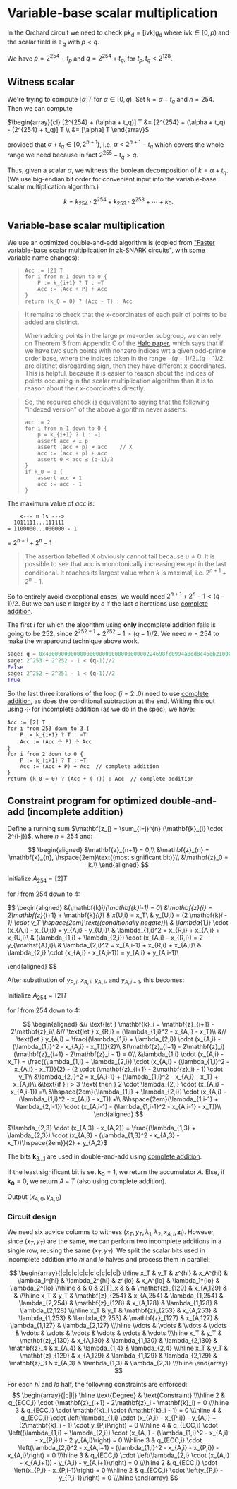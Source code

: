 # Variable-base scalar multiplication

In the Orchard circuit we need to check $\mathsf{pk_d} = [\mathsf{ivk}] \mathsf{g_d}$ where $\mathsf{ivk} \in [0, p)$ and the scalar field is $\mathbb{F}_q$ with $p < q$.

We have $p = 2^{254} + t_p$ and $q = 2^{254} + t_q$, for $t_p, t_q < 2^{128}$.

## Witness scalar
We're trying to compute $[\alpha] T$ for $\alpha \in [0, q)$. Set $k = \alpha + t_q$ and $n = 254$. Then we can compute

$\begin{array}{cl}
[2^{254} + (\alpha + t_q)] T &= [2^{254} + (\alpha + t_q) - (2^{254} + t_q)] T \\
                             &= [\alpha] T
\end{array}$

provided that $\alpha + t_q \in [0, 2^{n+1})$, i.e. $\alpha < 2^{n+1} - t_q$ which covers the whole range we need because in fact $2^{255} - t_q > q$.

Thus, given a scalar $\alpha$, we witness the boolean decomposition of $k = \alpha + t_q.$ (We use big-endian bit order for convenient input into the variable-base scalar multiplication algorithm.)

$$k = k_{254} \cdot 2^{254} + k_{253} \cdot 2^{253} + \cdots + k_0.$$

## Variable-base scalar multiplication
We use an optimized double-and-add algorithm is (copied from ["Faster variable-base scalar multiplication in zk-SNARK circuits"](https://github.com/zcash/zcash/issues/3924), with some variable name changes):
> 
>     Acc := [2] T
>     for i from n-1 down to 0 {
>         P := k_{i+1} ? T : −T
>         Acc := (Acc + P) + Acc
>     }
>     return (k_0 = 0) ? (Acc - T) : Acc

> It remains to check that the x-coordinates of each pair of points to be added are distinct.
> 
> When adding points in the large prime-order subgroup, we can rely on Theorem 3 from Appendix C of the [Halo paper](https://eprint.iacr.org/2019/1021.pdf), which says that if we have two such points with nonzero indices wrt a given odd-prime order base, where the indices taken in the range $-(q-1)/2..(q-1)/2$ are distinct disregarding sign, then they have different x-coordinates. This is helpful, because it is easier to reason about the indices of points occurring in the scalar multiplication algorithm than it is to reason about their x-coordinates directly.

> So, the required check is equivalent to saying that the following "indexed version" of the above algorithm never asserts:
> 
>     acc := 2
>     for i from n-1 down to 0 {
>         p = k_{i+1} ? 1 : −1
>         assert acc ≠ ± p
>         assert (acc + p) ≠ acc    // X
>         acc := (acc + p) + acc
>         assert 0 < acc ≤ (q-1)/2
>     }
>     if k_0 = 0 {
>         assert acc ≠ 1
>         acc := acc - 1
>     }

The maximum value of $acc$ is:
```
    <--- n 1s --->
  1011111...111111
= 1100000...000000 - 1
```
= $2^{n+1} + 2^n - 1$

> The assertion labelled X obviously cannot fail because $u \neq 0$. It is possible to see that acc is monotonically increasing except in the last conditional. It reaches its largest value when $k$ is maximal, i.e. $2^{n+1} + 2^n - 1$.

So to entirely avoid exceptional cases, we would need $2^{n+1} + 2^n - 1 < (q-1)/2$. But we can use $n$ larger by $c$ if the last $c$ iterations use [complete addition](./addition.md#Complete-addition).

The first $i$ for which the algorithm using **only** incomplete addition fails is going to be $252$, since $2^{252+1} + 2^{252} - 1 > (q - 1)/2$. We need $n = 254$ to make the wraparound technique above work.

```python
sage: q = 0x40000000000000000000000000000000224698fc0994a8dd8c46eb2100000001
sage: 2^253 + 2^252 - 1 < (q-1)//2
False
sage: 2^252 + 2^251 - 1 < (q-1)//2
True
```

So the last three iterations of the loop ($i = 2..0$) need to use [complete addition](./addition.md#Complete-addition), as does the conditional subtraction at the end. Writing this out using ⸭ for incomplete addition (as we do in the spec), we have:

    Acc := [2] T
    for i from 253 down to 3 {
        P := k_{i+1} ? T : −T
        Acc := (Acc ⸭ P) ⸭ Acc
    }
    for i from 2 down to 0 {
        P := k_{i+1} ? T : −T
        Acc := (Acc + P) + Acc  // complete addition
    }
    return (k_0 = 0) ? (Acc + (-T)) : Acc  // complete addition

## Constraint program for optimized double-and-add (incomplete addition)
Define a running sum $\mathbf{z_j} = \sum_{i=j}^{n} (\mathbf{k}_{i} \cdot 2^{i-j})$, where $n = 254$ and:

$$
\begin{aligned}
    &\mathbf{z}_{n+1} = 0,\\
    &\mathbf{z}_{n} = \mathbf{k}_{n}, \hspace{2em}\text{(most significant bit)}\\
	&\mathbf{z}_0 = k.\\
\end{aligned}
$$

Initialize $A_{254} = [2] T$


for $i$ from $254$ down to $4$:

$$
\begin{aligned}
    &(\mathbf{k}_i)(\mathbf{k}_i-1) = 0\\
    &\mathbf{z}_{i} = 2\mathbf{z}_{i+1} + \mathbf{k}_{i}\\
    & x_{U,i} = x_T\\
    & y_{U,i} = (2 \mathbf{k}_i - 1) \cdot y_T  \hspace{2em}\text{(conditionally negate)}\\
    & \lambda_{1,i} \cdot (x_{A,i} - x_{U,i}) = y_{A,i} - y_{U,i}\\
    & \lambda_{1,i}^2 = x_{R,i} + x_{A,i} + x_{U,i}\\
    & (\lambda_{1,i} + \lambda_{2,i}) \cdot (x_{A,i} - x_{R,i}) = 2 y_{\mathsf{A},i}\\
    & \lambda_{2,i}^2 = x_{A,i-1} + x_{R,i} + x_{A,i}\\
    & \lambda_{2,i} \cdot (x_{A,i} - x_{A,i-1}) = y_{A,i} + y_{A,i-1}\\

\end{aligned}
$$

After substitution of $y_{P,i}$, $x_{R,i}$, $y_{A,i}$, and $y_{A,i+1}$, this becomes:

Initialize $A_{254} = [2] T$


for $i$ from $254$ down to $4$:

$$
\begin{aligned}
    &// \text{let } \mathbf{k}_i = \mathbf{z}_{i+1} - 2\mathbf{z}_i\\
    &// \text{let } x_{R,i} = (\lambda_{1,i}^2 - x_{A,i} - x_T)\\
    &// \text{let } y_{A,i} = \frac{(\lambda_{1,i} + \lambda_{2,i}) \cdot (x_{A,i} - (\lambda_{1,i}^2 - x_{A,i} - x_T))}{2}\\
    &(\mathbf{z}_{i+1} - 2\mathbf{z}_i)(\mathbf{z}_{i+1} - 2\mathbf{z}_i - 1) = 0\\
    &\lambda_{1,i} \cdot (x_{A,i} - x_T) = \frac{(\lambda_{1,i} + \lambda_{2,i}) \cdot (x_{A,i} - (\lambda_{1,i}^2 - x_{A,i} - x_T))}{2} - (2 \cdot (\mathbf{z}_{i+1} - 2\mathbf{z}_i) - 1) \cdot y_T\\
    &\lambda_{2,i}^2 = x_{A,i-1} + (\lambda_{1,i}^2 - x_{A,i} - x_T) + x_{A,i}\\
    &\text{if } i > 3 \text{ then } 2 \cdot \lambda_{2,i} \cdot (x_{A,i} - x_{A,i-1}) =\\
        &\hspace{2em}(\lambda_{1,i} + \lambda_{2,i}) \cdot (x_{A,i} - (\lambda_{1,i}^2 - x_{A,i} - x_T)) +\\
        &\hspace{2em}(\lambda_{1,i-1} + \lambda_{2,i-1}) \cdot (x_{A,i-1} - (\lambda_{1,i-1}^2 - x_{A,i-1} - x_T))\\
\end{aligned}
$$

$\lambda_{2,3} \cdot (x_{A,3} - x_{A,2}) = \frac{(\lambda_{1,3} + \lambda_{2,3}) \cdot (x_{A,3} - (\lambda_{1,3}^2 - x_{A,3} - x_T))\hspace{2em}}{2} + y_{A,2}$

The bits $\mathbf{k}_{3 \dots 1}$ are used in double-and-add using [complete addition](./addition.md#Complete-addition).

If the least significant bit is set $\mathbf{k_0} = 1,$ we return the accumulator $A$. Else, if $\mathbf{k_0} = 0,$ we return $A - T$ (also using complete addition).

Output $(x_{A,0}, y_{A,0})$

### Circuit design
We need six advice columns to witness $(x_T, y_T, \lambda_1, \lambda_2, x_{A,i}, \mathbf{z}_i)$. However, since $(x_T, y_T)$ are the same, we can perform two incomplete additions in a single row, reusing the same $(x_T, y_T)$. We split the scalar bits used in incomplete addition into $hi$ and $lo$ halves and process them in parallel:

$$
\begin{array}{|c|c|c|c|c|c|c|c|c|c|}
\hline
    x_T   &  y_T   &          z^{hi}           &    x_A^{hi}   &  \lambda_1^{hi}  &  \lambda_2^{hi}      &         z^{lo}        &  x_A^{lo}   &  \lambda_1^{lo}     &  \lambda_2^{lo}       \\\hline
          &        &           0               &   2[T]_x      &                  &                      &   \mathbf{z}_{129}    & x_{A,129}   &                     &                       \\\hline
    x_T   &  y_T   &    \mathbf{z}_{254}       &   x_{A,254}   & \lambda_{1,254}  & \lambda_{2,254}      &   \mathbf{z}_{128}    & x_{A,128}   & \lambda_{1,128}     & \lambda_{2,128}     \\\hline
    x_T   &  y_T   &    \mathbf{z}_{253}       &   x_{A,253}   & \lambda_{1,253}  & \lambda_{2,253}      &   \mathbf{z}_{127}    & x_{A,127}   & \lambda_{1,127}     & \lambda_{2,127}       \\\hline
   \vdots & \vdots &         \vdots            &    \vdots     &      \vdots      &      \vdots          &        \vdots         &  \vdots     &      \vdots         &      \vdots           \\\hline
    x_T   &  y_T   &    \mathbf{z}_{130}       &   x_{A,130}   & \lambda_{1,130}  & \lambda_{2,130}      &   \mathbf{z}_4        & x_{A,4}     & \lambda_{1,4}       & \lambda_{2,4}         \\\hline
    x_T   &  y_T   &    \mathbf{z}_{129}       &   x_{A,129}   & \lambda_{1,129}  & \lambda_{2,129}      &   \mathbf{z}_3        & x_{A,3}     & \lambda_{1,3}       & \lambda_{2,3}         \\\hline
\end{array}
$$

For each $hi$ and $lo$ half, the following constraints are enforced:
$$
\begin{array}{|c|l|}
\hline
\text{Degree} & \text{Constraint} \\\hline
2   & q_{ECC,i} \cdot (\mathbf{z}_{i+1} - 2\mathbf{z}_i - \mathbf{k}_i) = 0 \\\hline
3 & q_{ECC,i} \cdot \mathbf{k}_i \cdot (\mathbf{k}_i - 1) = 0 \\\hline
4 & q_{ECC,i} \cdot \left(\lambda_{1,i} \cdot (x_{A,i} - x_{P,i}) - y_{A,i} + (2\mathbf{k}_i - 1) \cdot y_{P,i}\right) = 0 \\\hline
4 & q_{ECC,i} \cdot \left((\lambda_{1,i} + \lambda_{2,i}) \cdot (x_{A,i} - (\lambda_{1,i}^2 - x_{A,i} - x_{P,i})) - 2 y_{A,i}\right) = 0 \\\hline
3 & q_{ECC,i} \cdot \left(\lambda_{2,i}^2 - x_{A,i+1} - (\lambda_{1,i}^2 - x_{A,i} - x_{P,i}) - x_{A,i}\right) = 0 \\\hline
3   & q_{ECC,i} \cdot \left(\lambda_{2,i} \cdot (x_{A,i} - x_{A,i+1}) - y_{A,i} - y_{A,i+1}\right) = 0 \\\hline
2   & q_{ECC,i} \cdot \left(x_{P,i} - x_{P,i-1}\right) = 0 \\\hline
2   & q_{ECC,i} \cdot \left(y_{P,i} - y_{P,i-1}\right) = 0 \\\hline
\end{array}
$$
